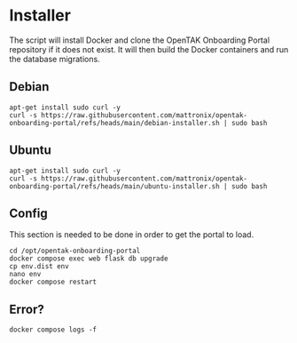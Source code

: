 # Installer 

The script will install Docker and clone the OpenTAK Onboarding Portal repository if it does not exist. It will then build the Docker containers and run the database migrations. 

## Debian 

```
apt-get install sudo curl -y
curl -s https://raw.githubusercontent.com/mattronix/opentak-onboarding-portal/refs/heads/main/debian-installer.sh | sudo bash

```

## Ubuntu 

```
apt-get install sudo curl -y
curl -s https://raw.githubusercontent.com/mattronix/opentak-onboarding-portal/refs/heads/main/ubuntu-installer.sh | sudo bash

```

## Config 
This section is needed to be done in order to get the portal to load. 

```
cd /opt/opentak-onboarding-portal
docker compose exec web flask db upgrade
cp env.dist env
nano env
docker compose restart
```

## Error?

```
docker compose logs -f
```